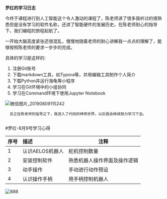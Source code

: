 <strong>罗红的学习日志</strong>

今终于课程进行到人工智能这个令人激动的课程了，陈老师讲了很多我听过的很熟悉但是没有学习的软件名称，还讲了智能硬件的发展历史。在陈老师耐心的指导下，我们编程的旅程起航了。

一开始大脑高度紧张还很混乱，慢慢地随着老师的耐心讲解我一点点的理解了，能够按照陈老师的要求一步步的完成。

具体的学习是这样的:

1. 注册Git账号
2. 下载markdown工具，如Typora等，并用编辑工具制作个人简介
3. 下载Python并运行海龟等小程序
4. 学习在Git环境中的小组协同
5. 学习在Command环境下使用Jupyter Notebook

![微信图片_20190809115242](C:\Users\H\Desktop\web\微信图片_20190809115242.jpg)

```
  总之在陈老师的指导之下，我进入了代码的神奇世界，以后我会继续努力学习下去。
  
```

#罗红-8月9号学习心得

| 序号 | 描述  |注释|
| ------ | :----------- | ------------ |
|  1 | 认识AELOS机器人    |舵机控制数量|
| 2  | 安装控制软件|熟悉机器人操作界面及操作逻辑|
| 3  | 动手操作 |手动进行动作预设|
| 4  | 认识操作手柄 |用手柄控制机器人|
![888](C:\Users\H\Desktop\web\888.jpg)